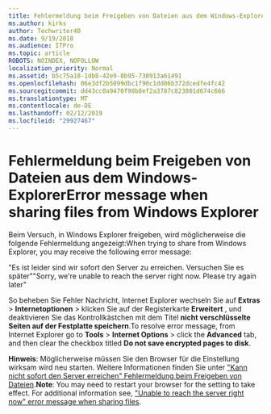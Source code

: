 ```yaml
---
title: Fehlermeldung beim Freigeben von Dateien aus dem Windows-Explorer
ms.author: kirks
author: Techwriter40
ms.date: 9/19/2018
ms.audience: ITPro
ms.topic: article
ROBOTS: NOINDEX, NOFOLLOW
localization_priority: Normal
ms.assetid: b5c75a18-1db8-42e9-8b95-730913a61491
ms.openlocfilehash: 06e3df2b5099dbc1f90c1dd06b372dcedfe4fc42
ms.sourcegitcommit: dd43cc0a9470f98b8ef2a3787c823801d674c666
ms.translationtype: MT
ms.contentlocale: de-DE
ms.lasthandoff: 02/12/2019
ms.locfileid: "29927467"
---
```

# <a name="error-message-when-sharing-files-from-windows-explorer"></a><span data-ttu-id="8fc4c-102">Fehlermeldung beim Freigeben von Dateien aus dem Windows-Explorer</span><span class="sxs-lookup"><span data-stu-id="8fc4c-102">Error message when sharing files from Windows Explorer</span></span>

<span data-ttu-id="8fc4c-103">Beim Versuch, in Windows Explorer freigeben, wird möglicherweise die folgende Fehlermeldung angezeigt:</span><span class="sxs-lookup"><span data-stu-id="8fc4c-103">When trying to share from Windows Explorer, you may receive the following error message:</span></span>
  
<span data-ttu-id="8fc4c-p101">"Es ist leider sind wir sofort den Server zu erreichen. Versuchen Sie es später"</span><span class="sxs-lookup"><span data-stu-id="8fc4c-p101">"Sorry, we're unable to reach the server right now. Please try again later"</span></span>
  
<span data-ttu-id="8fc4c-106">So beheben Sie Fehler Nachricht, Internet Explorer wechseln Sie auf **Extras** \> **Internetoptionen** \> klicken Sie auf der Registerkarte **Erweitert** , und deaktivieren Sie das Kontrollkästchen mit dem Titel **nicht verschlüsselte Seiten auf der Festplatte speichern**.</span><span class="sxs-lookup"><span data-stu-id="8fc4c-106">To resolve error message, from Internet Explorer go to **Tools** \> **Internet Options** \> click the **Advanced** tab, and then clear the checkbox titled **Do not save encrypted pages to disk**.</span></span> 
  
 <span data-ttu-id="8fc4c-p102">**Hinweis**: Möglicherweise müssen Sie den Browser für die Einstellung wirksam wird neu starten. Weitere Informationen finden Sie unter ["Kann nicht sofort den Server erreichen" Fehlermeldung beim Freigeben von Dateien](https://go.microsoft.com/fwlink/?linkid=2022914).</span><span class="sxs-lookup"><span data-stu-id="8fc4c-p102">**Note**: You may need to restart your browser for the setting to take effect. For additional information see, ["Unable to reach the server right now" error message when sharing files](https://go.microsoft.com/fwlink/?linkid=2022914).</span></span>
  

